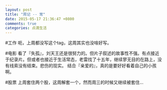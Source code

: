 ```yaml
---
layout: post
title: "周记 -- 常"
date: 2015-05-17 21:36:47 +0800
comments: true
categories: 点滴生活
---
```

#工作
呃，上周都没写这个tag，这周其实也没啥好写。

#电影
看了『失孤』，刘天王还是很努力的。但片子叙述的故事性不强。有点接近于纪录片。但或者也接近于生活常态，老雷找了十五年，继续寥无目的在路上，没有线索没有结束。悲伤的现实。
结合『亲爱的』，真的是要好好看着自己的小孩啊。

#股票
上周套住两个股，这周解套一个，然而周三的时候又继续被套住...
